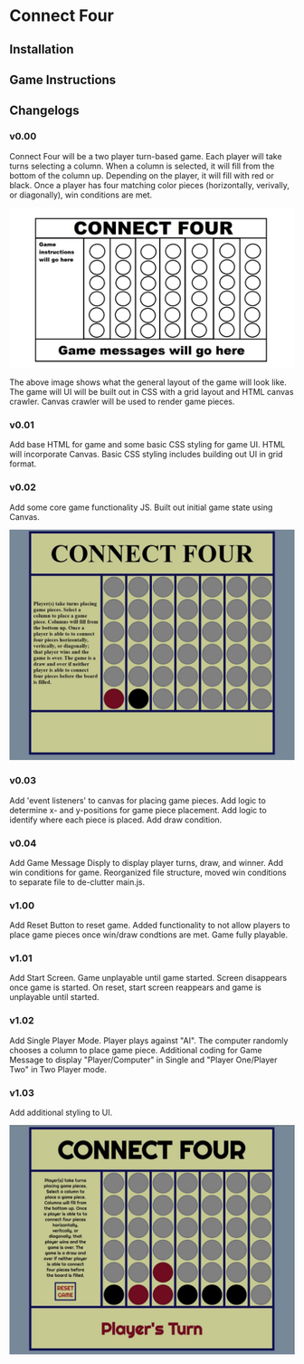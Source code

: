 # Connect Four

## Installation

## Game Instructions

## Changelogs

### v0.00

Connect Four will be a two player turn-based game. Each player will take turns selecting a column. When a column is selected, it will fill from the bottom of the column up. Depending on the player, it will fill with red or black. Once a player has four matching color pieces (horizontally, verivally, or diagonally), win conditions are met.

![Connect Four UI](imgs/connect-four.jpg)

The above image shows what the general layout of the game will look like. The game will UI will be built out in CSS with a grid layout and HTML canvas crawler. Canvas crawler will be used to render game pieces.

### v0.01

Add base HTML for game and some basic CSS styling for game UI. HTML will incorporate Canvas. Basic CSS styling includes building out UI in grid format.

### v0.02

Add some core game functionality JS. Built out initial game state using Canvas.

![Connect Four Initial State](imgs/connect-four-initial.jpg)

### v0.03

Add 'event listeners' to canvas for placing game pieces. Add logic to determine x- and y-positions for game piece placement. Add logic to identify where each piece is placed. Add draw condition.

### v0.04

Add Game Message Disply to display player turns, draw, and winner. Add win conditions for game. Reorganized file structure, moved win conditions to separate file to de-clutter main.js.

### v1.00

Add Reset Button to reset game. Added functionality to not allow players to place game pieces once win/draw condtions are met. Game fully playable.

### v1.01

Add Start Screen. Game unplayable until game started. Screen disappears once game is started. On reset, start screen reappears and game is unplayable until started.

### v1.02

Add Single Player Mode. Player plays against "AI". The computer randomly chooses a column to place game piece. Additional coding for Game Message to display "Player/Computer" in Single and "Player One/Player Two" in Two Player mode.

### v1.03

Add additional styling to UI.

![Connect Four Final State](imgs/connect-four-final.jpg)
